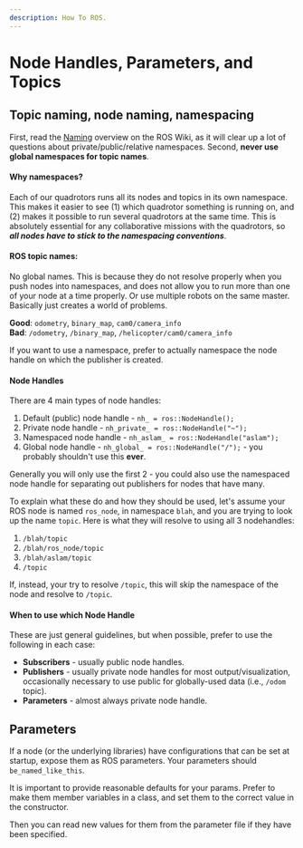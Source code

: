 ```yaml
---
description: How To ROS.
---
```


# Node Handles, Parameters, and Topics

## Topic naming, node naming, namespacing

First, read the [Naming](http://wiki.ros.org/Names) overview on the ROS Wiki, as it will clear up a lot of questions about private/public/relative namespaces. Second, **never use global namespaces for topic names**.

#### Why namespaces?

Each of our quadrotors runs all its nodes and topics in its own namespace. This makes it easier to see (1) which quadrotor something is running on, and (2) makes it possible to run several quadrotors at the same time. This is absolutely essential for any collaborative missions with the quadrotors, so _**all nodes have to stick to the namespacing conventions**_.

#### ROS topic names:

No global names. This is because they do not resolve properly when you push nodes into namespaces, and does not allow you to run more than one of your node at a time properly. Or use multiple robots on the same master. Basically just creates a world of problems.

**Good**: `odometry`, `binary_map`, `cam0/camera_info`\
&#x20;**Bad**: `/odometry`, `/binary_map`, `/helicopter/cam0/camera_info`

If you want to use a namespace, prefer to actually namespace the node handle on which the publisher is created.

#### Node Handles

There are 4 main types of node handles:

1. Default (public) node handle - `nh_ = ros::NodeHandle();`
2. Private node handle - `nh_private_ = ros::NodeHandle("~");`
3. Namespaced node handle - `nh_aslam_ = ros::NodeHandle("aslam");`
4. Global node handle - `nh_global_ = ros::NodeHandle("/");` - you probably shouldn't use this **ever**.

Generally you will only use the first 2 - you could also use the namespaced node handle for separating out publishers for nodes that have many.

To explain what these do and how they should be used, let's assume your ROS node is named `ros_node`, in namespace `blah`, and you are trying to look up the name `topic`. Here is what they will resolve to using all 3 nodehandles:

1. `/blah/topic`
2. `/blah/ros_node/topic`
3. `/blah/aslam/topic`
4. `/topic`

If, instead, your try to resolve `/topic`, this will skip the namespace of the node and resolve to `/topic`.

#### When to use which Node Handle

These are just general guidelines, but when possible, prefer to use the following in each case:

* &#x20;**Subscribers** - usually public node handles.
* &#x20;**Publishers** - usually private node handles for most output/visualization, occasionally necessary to use public for globally-used data (i.e., `/odom` topic).
* &#x20;**Parameters** - almost always private node handle.

## Parameters

If a node (or the underlying libraries) have configurations that can be set at startup, expose them as ROS parameters. Your parameters should `be_named_like_this`.

It is important to provide reasonable defaults for your params. Prefer to make them member variables in a class, and set them to the correct value in the constructor.

Then you can read new values for them from the parameter file if they have been specified.
